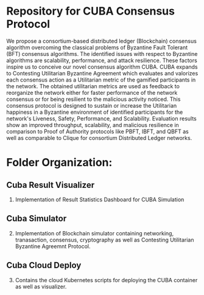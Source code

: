 # Repository for CUBA Consensus Protocol

We propose a consortium-based distributed ledger (Blockchain) consensus algorithm overcoming the classical problems of Byzantine Fault Tolerant (BFT) consensus algorithms. The identified issues with respect to Byzantine algorithms are scalability, performance, and attack resilience. These factors inspire us to conceive our novel consensus algorithm CUBA. CUBA expands to Contesting Utilitarian Byzantine Agreement which evaluates and valorizes each consensus action as a Utilitarian metric of the gamified participants in the network. The obtained utilitarian metrics are used as feedback to reorganize the network either for faster performance of the network consensus or for being resilient to the malicious activity noticed. This consensus protocol is designed to sustain or increase the Utilitarian happiness in a Byzantine environment of identified participants for the network's Liveness, Safety, Performance, and Scalability. Evaluation results show an improved throughput, scalability, and malicious resilience in comparison to Proof of Authority protocols like PBFT, IBFT, and QBFT as well as comparable to Clique for consortium Distributed Ledger networks.

# Folder Organization:
## Cuba Result Visualizer
1. Implementation of  Result Statistics Dashboard for CUBA Simulation
## Cuba Simulator
2. Implementation of Blockchain simulator containing networking, tranasaction, consensus, cryptography as well as Contesting Utilitarian Byzantine Agreemnt Protocol.
## Cuba Cloud Deploy
3. Contains the cloud Kubernetes scripts for deploying the CUBA container as well as visualizer.
